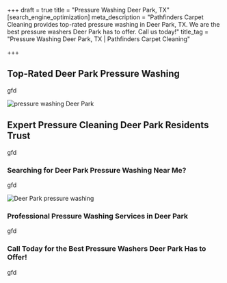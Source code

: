 +++
draft = true
title = "Pressure Washing Deer Park, TX"
[search_engine_optimization]
meta_description = "Pathfinders Carpet Cleaning provides top-rated pressure washing in Deer Park, TX. We are the best pressure washers Deer Park has to offer. Call us today!"
title_tag = "Pressure Washing Deer Park, TX | Pathfinders Carpet Cleaning"

+++
## Top-Rated Deer Park Pressure Washing

gfd

![pressure washing Deer Park](/uploads/deer-park-pressure-washing.jpeg "pressure washing Deer Park")

## Expert Pressure Cleaning Deer Park Residents Trust

gfd

### Searching for Deer Park Pressure Washing Near Me?

gfd

![Deer Park pressure washing](/uploads/pressure-washing-deer-park.jpeg "Deer Park pressure washing")

### Professional Pressure Washing Services in Deer Park

gfd

### Call Today for the Best Pressure Washers Deer Park Has to Offer!

gfd